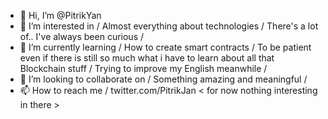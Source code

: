 - 👋 Hi, I’m @PitrikYan
- 👀 I’m interested in / Almost everything about technologies / There's a lot of.. I've always been curious /
- 🌱 I’m currently learning / How to create smart contracts / To be patient even if there is still so much what i have to learn about all that Blockchain stuff / Trying to improve my English meanwhile /
- 💞️ I’m looking to collaborate on / Something amazing and meaningful /
- 📫 How to reach me / twitter.com/PitrikJan < for now nothing interesting in there >

<!---
PitrikYan/PitrikYan is a ✨ special ✨ repository because its `README.md` (this file) appears on your GitHub profile.
You can click the Preview link to take a look at your changes.
--->
